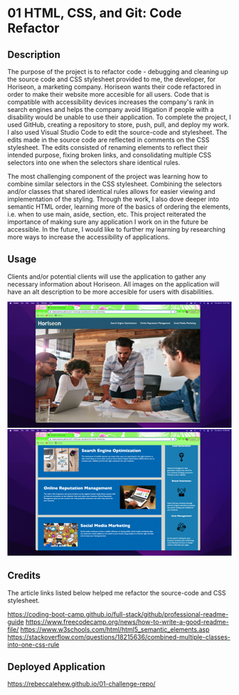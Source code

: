 # 01 HTML, CSS, and Git: Code Refactor

## Description

The purpose of the project is to refactor code - debugging and cleaning up the source code and CSS stylesheet provided to me, the developer, for Horiseon, a marketing company. Horiseon wants their code refactored in order to make their website more accesible for all users. Code that is compatible with accessibility devices increases the company's rank in search engines and helps the company avoid litigation if people with a disability would be unable to use their application. To complete the project, I used GitHub, creating a repository to store, push, pull, and deploy my work. I also used Visual Studio Code to edit the source-code and stylesheet. The edits made in the source code are reflected in comments on the CSS stylesheet. The edits consisted of renaming elements to reflect their intended purpose, fixing broken links, and consolidating multiple CSS selectors into one when the selectors share identical rules.

The most challenging component of the project was learning how to combine similar selectors in the CSS stylesheet. Combining the selectors and/or classes that shared identical rules allows for easier viewing and implementation of the styling. Through the work, I also dove deeper into semantic HTML order, learning more of the basics of ordering the elements, i.e. when to use main, aside, section, etc. This project reiterated the importance of making sure any application I work on in the future be accessible. In the future, I would like to further my learning by researching more ways to increase the accessibility of applications.

## Usage

Clients and/or potential clients will use the application to gather any necessary information about Horiseon. All images on the application will have an alt description to be more accesible for users with disabilities.

![screenshot](./assets/images/Screen%20Shot%20Header.png)
![screenshot](./assets/images/Screen%20Shot%20Main%20Content.png)

## Credits

The article links listed below helped me refactor the source-code and CSS stylesheet.

https://coding-boot-camp.github.io/full-stack/github/professional-readme-guide
https://www.freecodecamp.org/news/how-to-write-a-good-readme-file/
https://www.w3schools.com/html/html5_semantic_elements.asp
https://stackoverflow.com/questions/18215636/combined-multiple-classes-into-one-css-rule

## Deployed Application

https://rebeccalehew.github.io/01-challenge-repo/